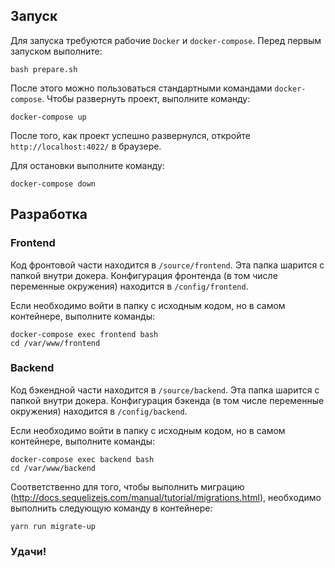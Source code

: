 ## Запуск

Для запуска требуются рабочие `Docker` и `docker-compose`. Перед первым запуском выполните:

```
bash prepare.sh
```

После этого можно пользоваться стандартными командами `docker-compose`. Чтобы развернуть проект, выполните команду:

```
docker-compose up
```

После того, как проект успешно развернулся, откройте `http://localhost:4022/` в браузере.

Для остановки выполните команду:

```
docker-compose down
```

## Разработка
### Frontend

Код фронтовой части находится в `/source/frontend`. Эта папка шарится с папкой внутри докера. Конфигурация фронтенда (в том числе переменные окружения) находится в `/config/frontend`.

Если необходимо войти в папку с исходным кодом, но в самом контейнере, выполните команды:

```
docker-compose exec frontend bash
cd /var/www/frontend
```

### Backend

Код бэкендной части находится в `/source/backend`. Эта папка шарится с папкой внутри докера. Конфигурация бэкенда (в том числе переменные окружения) находится в `/config/backend`.

Если необходимо войти в папку с исходным кодом, но в самом контейнере, выполните команды:

```
docker-compose exec backend bash
cd /var/www/backend
```

Соответственно для того, чтобы выполнить миграцию (http://docs.sequelizejs.com/manual/tutorial/migrations.html), необходимо выполнить следующую команду в контейнере:

```
yarn run migrate-up
```

### Удачи!
